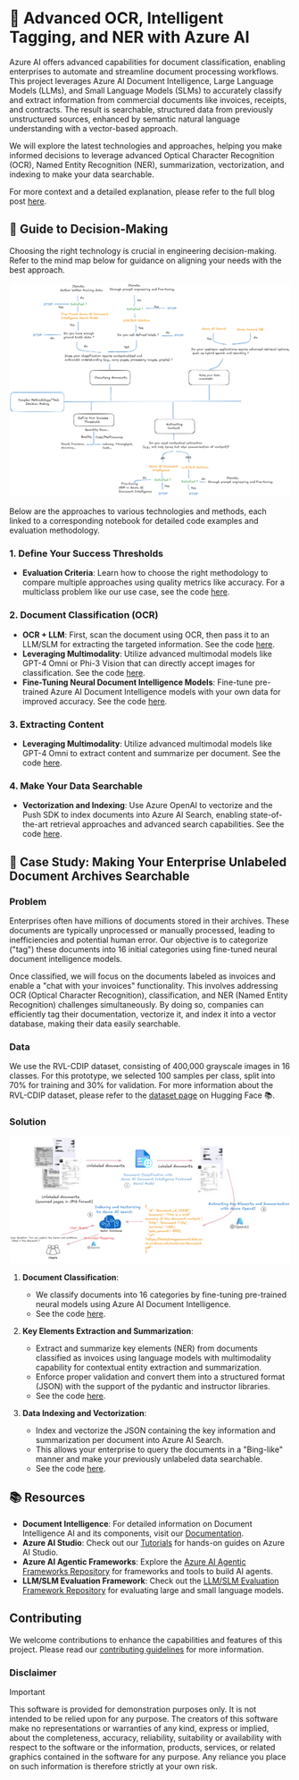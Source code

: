# 🚀 Advanced OCR, Intelligent Tagging, and NER with Azure AI 

Azure AI offers advanced capabilities for document classification, enabling enterprises to automate and streamline document processing workflows. This project leverages Azure AI Document Intelligence, Large Language Models (LLMs), and Small Language Models (SLMs) to accurately classify and extract information from commercial documents like invoices, receipts, and contracts. The result is searchable, structured data from previously unstructured sources, enhanced by semantic natural language understanding with a vector-based approach.

We will explore the latest technologies and approaches, helping you make informed decisions to leverage advanced Optical Character Recognition (OCR), Named Entity Recognition (NER), summarization, vectorization, and indexing to make your data searchable.

For more context and a detailed explanation, please refer to the full blog post [here](https://pabloaicorner.hashnode.dev/modernize-your-document-management-with-azure-ai-and-generative-ai-advance-ocr-intelligent-tagging-and-ner).

## 🧭 Guide to Decision-Making 

Choosing the right technology is crucial in engineering decision-making. Refer to the mind map below for guidance on aligning your needs with the best approach.

![Mind Map](utils/images/image.png)

Below are the approaches to various technologies and methods, each linked to a corresponding notebook for detailed code examples and evaluation methodology.

### 1. Define Your Success Thresholds

- **Evaluation Criteria**: Learn how to choose the right methodology to compare multiple approaches using quality metrics like accuracy. For a multiclass problem like our use case, see the code [here](01-build-evaluation-methodology.ipynb).

### 2. Document Classification (OCR)

- **OCR + LLM**: First, scan the document using OCR, then pass it to an LLM/SLM for extracting the targeted information. See the code [here](04-classification-document-ocr-llm.ipynb).
- **Leveraging Multimodality**: Utilize advanced multimodal models like GPT-4 Omni or Phi-3 Vision that can directly accept images for classification. See the code [here](02-classification-document-llm-slm-multimodal.ipynb).
- **Fine-Tuning Neural Document Intelligence Models**: Fine-tune pre-trained Azure AI Document Intelligence models with your own data for improved accuracy. See the code [here](03-classification-custom-document-intelligence.ipynb).

### 3. Extracting Content

- **Leveraging Multimodality**: Utilize advanced multimodal models like GPT-4 Omni to extract content and summarize per document. See the code [here](05-entity-extraction-document-intelligence.ipynb).

### 4. Make Your Data Searchable

- **Vectorization and Indexing**: Use Azure OpenAI to vectorize and the Push SDK to index documents into Azure AI Search, enabling state-of-the-art retrieval approaches and advanced search capabilities. See the code [here](06-make-your-data-searchable.ipynb).

## 📂 Case Study: Making Your Enterprise Unlabeled Document Archives Searchable

### Problem

Enterprises often have millions of documents stored in their archives. These documents are typically unprocessed or manually processed, leading to inefficiencies and potential human error. Our objective is to categorize ("tag") these documents into 16 initial categories using fine-tuned neural document intelligence models.

Once classified, we will focus on the documents labeled as invoices and enable a "chat with your invoices" functionality. This involves addressing OCR (Optical Character Recognition), classification, and NER (Named Entity Recognition) challenges simultaneously. By doing so, companies can efficiently tag their documentation, vectorize it, and index it into a vector database, making their data easily searchable.

### Data

We use the RVL-CDIP dataset, consisting of 400,000 grayscale images in 16 classes. For this prototype, we selected 100 samples per class, split into 70% for training and 30% for validation. For more information about the RVL-CDIP dataset, please refer to the [dataset page](https://huggingface.co/datasets/aharley/rvl_cdip) on Hugging Face 📚.

### Solution

![Pipeline Diagram](utils/images/image-1.png)

1. **Document Classification**: 
   - We classify documents into 16 categories by fine-tuning pre-trained neural models using Azure AI Document Intelligence.
   - See the code [here](03-classification-custom-document-intelligence.ipynb).

2. **Key Elements Extraction and Summarization**: 
   - Extract and summarize key elements (NER) from documents classified as invoices using language models with multimodality capability for contextual entity extraction and summarization.
   - Enforce proper validation and convert them into a structured format (JSON) with the support of the pydantic and instructor libraries.
   - See the code [here](05-entity-extraction-document-intelligence.ipynb).

3. **Data Indexing and Vectorization**: 
   - Index and vectorize the JSON containing the key information and summarization per document into Azure AI Search.
   - This allows your enterprise to query the documents in a "Bing-like" manner and make your previously unlabeled data searchable.
   - See the code [here](06-make-your-data-searchable.ipynb).

## 📚 Resources

- **Document Intelligence**: For detailed information on Document Intelligence AI and its components, visit our [Documentation](https://learn.microsoft.com/en-us/azure/ai-services/document-intelligence/?view=doc-intel-4.0.0).
- **Azure AI Studio**: Check out our [Tutorials](https://learn.microsoft.com/en-us/azure/ai-studio/what-is-ai-studio) for hands-on guides on Azure AI Studio.
- **Azure AI Agentic Frameworks**: Explore the [Azure AI Agentic Frameworks Repository](https://github.com/pablosalvador10/gbbai-azure-ai-agentic-frameworks) for frameworks and tools to build AI agents.
- **LLM/SLM Evaluation Framework**: Check out the [LLM/SLM Evaluation Framework Repository](https://github.com/pablosalvador10/gbb-ai-llm-slm-evaluation-framework) for evaluating large and small language models.

## Contributing

We welcome contributions to enhance the capabilities and features of this project. Please read our [contributing guidelines](CONTRIBUTING.md) for more information.

### Disclaimer
> [!IMPORTANT]
> This software is provided for demonstration purposes only. It is not intended to be relied upon for any purpose. The creators of this software make no representations or warranties of any kind, express or implied, about the completeness, accuracy, reliability, suitability or availability with respect to the software or the information, products, services, or related graphics contained in the software for any purpose. Any reliance you place on such information is therefore strictly at your own risk.